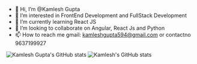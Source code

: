 - 👋 Hi, I’m @Kamlesh Gupta
- 👀 I’m interested in FrontEnd Development and FullStack Development
- 🌱 I’m currently learning React JS
- 💞️ I’m looking to collaborate on Angular, React Js and Python
- 📫 How to reach me gmail: kamleshgupta594@gmail.com or contactno 9637199927

<!---
kamleah/kamleah is a ✨ special ✨ repository because its `README.md` (this file) appears on your GitHub profile.
You can click the Preview link to take a look at your changes.
--->
![Kamlesh Gupta's GitHub stats](https://github-readme-stats.vercel.app/api?username=vishan007)
![Kamlesh's GitHub stats](https://github-readme-stats.vercel.app/api?username=vishan007&show_icons=true&theme=radical)
